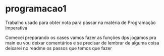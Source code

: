# programacao1
Trabalho usado para obter nota para passar na matéria de Programação Imperativa


Comecei preparando os cases vamos fazer as funções dps jogamos pra main eu vou deixar comentários e se precisar de lembrar de alguma coisa deixarei no readme os passos que temos que fazer



